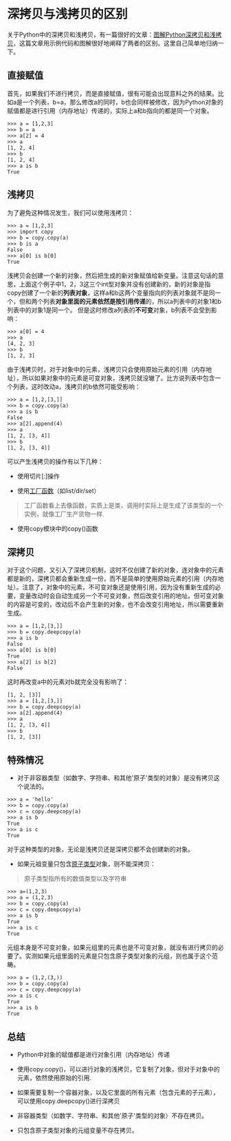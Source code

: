 # 深拷贝与浅拷贝的区别

关于Python中的深拷贝和浅拷贝，有一篇很好的文章：[图解Python深拷贝和浅拷贝](http://www.cnblogs.com/wilber2013/p/4645353.html)，这篇文章用示例代码和图解很好地阐释了两者的区别。这里自己简单地归纳一下。

## 直接赋值

首先，如果我们不进行拷贝，而是直接赋值，很有可能会出现意料之外的结果。比如a是一个列表，b=a，那么修改a的同时，b也会同样被修改，因为Python对象的赋值都是进行引用（内存地址）传递的，实际上a和b指向的都是同一个对象。

```
>>> a = [1,2,3]
>>> b = a
>>> a[2] = 4
>>> a
[1, 2, 4]
>>> b
[1, 2, 4]
>>> a is b
True
```

## 浅拷贝

为了避免这种情况发生，我们可以使用浅拷贝：

```
>>> a = [1,2,3]
>>> import copy
>>> b = copy.copy(a)
>>> b is a
False
>>> a[0] is b[0]
True
```

浅拷贝会创建一个新的对象，然后把生成的新对象赋值给新变量。注意这句话的意思，上面这个例子中1，2，3这三个int型对象并没有创建新的，新的对象是指copy创建了一个新的**列表对象**，这样a和b这两个变量指向的列表对象就不是同一个，但和两个列表**对象里面的元素依然是按引用传递**的，所以a列表中的对象1和b列表中的对象1是同一个。 但是这时修改a列表的**不可变**对象，b列表不会受到影响：

```
>>> a[0] = 4
>>> a
[4, 2, 3]
>>> b
[1, 2, 3]
```

由于浅拷贝时，对于对象中的元素，浅拷贝只会使用原始元素的引用（内存地址），所以如果对象中的元素是可变对象，浅拷贝就没辙了。比方说列表中包含一个列表，这时改动a，浅拷贝的b依然可能受影响：

```
>>> a = [1,2,[3,]]
>>> b = copy.copy(a)
>>> a is b
False
>>> a[2].append(4)
>>> a
[1, 2, [3, 4]]
>>> b
[1, 2, [3, 4]]
```

可以产生浅拷贝的操作有以下几种：

- 使用切片[:]操作

- 使用[工厂函数](https://www.zhihu.com/question/20670869)（如list/dir/set）
> 工厂函数看上去像函数，实质上是类，调用时实际上是生成了该类型的一个实例，就像工厂生产货物一样.

- 使用copy模块中的copy()函数

## 深拷贝

对于这个问题，又引入了深拷贝机制，这时不仅创建了新的对象，连对象中的元素都是新的，深拷贝都会重新生成一份，而不是简单的使用原始元素的引用（内存地址）。注意了，对象中的元素，不可变对象还是使用引用，因为没有重新生成的必要，变量改动时会自动生成另一个不可变对象，然后改变引用的地址。但可变对象的内容是可变的，改动后不会产生新的对象，也不会改变引用地址，所以需要重新生成。

```
>>> a = [1,2,[3,]]
>>> b = copy.deepcopy(a)
>>> a is b
False
>>> a[0] is b[0]
True
>>> a[2] is b[2]
False
```

这时再改变a中的元素对b就完全没有影响了：

```
[1, 2, [3]]
>>> a = [1,2,[3,]]
>>> b = copy.deepcopy(a)
>>> a[2].append(4)
>>> a
[1, 2, [3, 4]]
>>> b
[1, 2, [3]]
```

## 特殊情况

- 对于非容器类型（如数字、字符串、和其他'原子'类型的对象）是没有拷贝这个说法的。

```
>>> a = 'hello'
>>> b = copy.copy(a)
>>> c = copy.deepcopy(a)
>>> a is b
True
>>> a is c
True
```

对于这种类型的对象，无论是浅拷贝还是深拷贝都不会创建新的对象。

- 如果元祖变量只包含[原子类型](http://www.cnblogs.com/nzbbody/p/3551862.html)对象，则不能深拷贝：

>原子类型指所有的数值类型以及字符串

```
>>> a=(1,2,3)
>>> a = (1,2,3)
>>> b = copy.copy(a)
>>> c = copy.deepcopy(a)
>>> a is b
True
>>> a is c
True
```

元组本身是不可变对象，如果元组里的元素也是不可变对象，就没有进行拷贝的必要了。实测如果元组里面的元素是只包含原子类型对象的元组，则也属于这个范畴。

```
>>> a = (1,2,(3,))
>>> b = copy.copy(a)
>>> c = copy.deepcopy(a)
>>> a is c
True
>>> a is b
True
```

## 总结

- Python中对象的赋值都是进行对象引用（内存地址）传递

- 使用copy.copy()，可以进行对象的浅拷贝，它复制了对象，但对于对象中的元素，依然使用原始的引用.

- 如果需要复制一个容器对象，以及它里面的所有元素（包含元素的子元素），可以使用copy.deepcopy()进行深拷贝

- 非容器类型（如数字、字符串、和其他'原子'类型的对象）不存在拷贝。

- 只包含原子类型对象的元组变量不存在拷贝。
